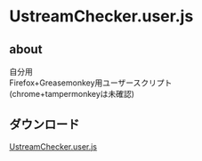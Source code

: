 # UstreamChecker.user.js
## about
自分用<br>
Firefox+Greasemonkey用ユーザースクリプト<br>
(chrome+tampermonkeyは未確認)
## ダウンロード
[UstreamChecker.user.js](https://github.com/wonka777/UstreamChecker.user.js/raw/master/UstreamChecker.user.js "UstreamChecker.user.js")
